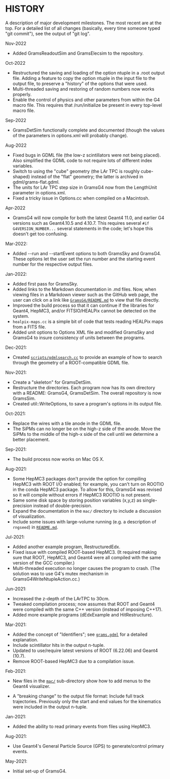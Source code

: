# HISTORY

A description of major development milestones. The most recent are at
the top. For a detailed list of all changes (basically, every time
someone typed "git commit"), see the output of "git log".

Nov-2022

   - Added GramsReadoutSim and GramsElecsim to the repository.

Oct-2022

   - Restructured the saving and loading of the option ntuple in a
     .root output file. Adding a feature to copy the option ntuple in
     the input file to the output file, to preserve a "history" of
     the options that were used. 
   - Multi-threaded saving and restoring of random numbers now works properly. 
   - Enable the control of physics and other parameters from within the G4
     macro file. This requires that /run/initialize be present in every
     top-level macro file.

Sep-2022

   - GramsDetSim functionally complete and documented (though the
     values of the parameters in options.xml will probably change).

Aug-2022

   - Fixed bugs in GDML file (the low-z scintillators were not being placed).
     Also simplified the GDML code to not require lots of different
     index variables. 
   - Switch to using the "cube" geometry (the LAr TPC is roughly cube-shaped)
     instead of the "flat" geometry; the latter is archived in gdml/grams-flat.gdml. 
   - The units for LAr TPC step size in GramsG4 now from the LengthUnit parameter
     in options.xml.
   - Fixed a tricky issue in Options.cc when compiled on a Macintosh. 

Apr-2022

   - GramsG4 will now compile for both the latest Geant4 11.0, and earlier G4 versions such as Geant4.10.5 and 4.10.7. This requires several `#if G4VERSION_NUMBER...` several statements in the code; let's hope this doesn't get too confusing. 

Mar-2022:

   - Added --run and --startEvent options to both GramsSky and GramsG4. These options let the user set the run number and the starting event number for the respective output files. 

Jan-2022:

   - Added first pass for GramsSky.
   - Added links to the Markdown documentation in .md files. Now, when viewing files in a Markdown viewer such as the GitHub web page, the user can click on a link like [`GramsG4/README.md`](GramsG4/README.md) to view that file directly. 
   - Improved the build process so that it can continue if the libraries for Geant4, HepMC3, and/or FITSIO/HEALPix cannot be detected on the system. 
   - `healpix-maps.cc` is a simple bit of code that tests reading HEALPix maps from a FITS file.
   - Added unit options to Options XML file and modified GramsSky and GramsG4 to insure consistency of units between the programs. 

Dec-2021:

   - Created [`scripts/gdmlsearch.cc`](scripts/gdmlsearch.cc) to provide an example of how to search through the geometry of a ROOT-compatible GDML file. 
   

Nov-2021:

   - Create a "skeleton" for GramsDetSim.
   - Restructure the directories. Each program now has its own directory with a README: GramsG4, GramsDetSim. The overall repository is now GramsSim.
   - Created util::WriteOptions, to save a program's options in its output file.

Oct-2021:

   - Replace the wires with a tile anode in the GDML file. 
   - The SiPMs can no longer be on the high-z side of the anode. Move the SiPMs to the middle of the high-x side of the cell until we determine a better placement. 
   
Sep-2021:

   - The build process now works on Mac OS X. 

Aug-2021:

   - Some HepMC3 packages don't provide the option for compiling HepMC3 with ROOT I/O enabled; for example, you can't turn on ROOTIO in the conda HepMC3 package. To allow for this, GramsG4 was revised so it will compile without errors if HepMC3 ROOTIO is not present. 
   - Same some disk space by storing position variables (x,y,z) as single-precision instead of double-precision. 
   - Expand the documentation in the `mac/` directory to include a discussion of visualization. 
   - Include some issues with large-volume running (e.g. a description of `rngseed`) in [`README.md`](GramsG4/README.md).

Jul-2021:

   - Added another example program, RestructuredEdx.
   - Fixed issue with compiled ROOT-based HepMC3. (It required making sure that ROOT, HepMC3, and Geant4 were all compiled with the same version of the GCC compiler.)
   - Multi-threaded execution no longer causes the program to crash. (The solution was to use G4's mutex mechanism in GramsG4WriteNtupleAction.cc.) 

Jun-2021: 

   - Increased the z-depth of the LArTPC to 30cm. 
   - Tweaked compilation process; now assumes that ROOT and Geant4 were compiled with the same C++ version (instead of imposing C++17).
   - Added more example programs (dEdxExample and HitRestructure).

Mar-2021:

   - Added the concept of "Identifiers"; see [`grams.gdml`](grams.gdml) for a detailed explanation. 
   - Include scintillator hits in the output n-tuple.
   - Updated to use/require latest versions of ROOT (6.22.06) and Geant4 (10.7).
   - Remove ROOT-based HepMC3 due to a compilation issue. 

Feb-2021:

   - New files in the [`mac/`](mac/) sub-directory show how to add menus to the Geant4 visualizer. 
   
   - A "breaking change" to the output file format: Include full track trajectories. Previously only the start and end values for the kinematics were included in the output n-tuple. 
   
Jan-2021:

   - Added the ability to read primary events from files using HepMC3. 
   
Aug-2021:

   - Use Geant4's General Particle Source (GPS) to generate/control primary events.
   
May-2021:

   - Initial set-up of GramsG4.
   